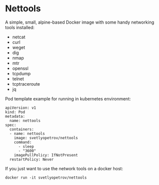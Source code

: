 # Nettools

A simple, small, alpine-based Docker image with some handy networking tools
installed:

- netcat
- curl
- weget
- dig
- nmap
- mtr
- openssl
- tcpdump
- telnet
- tcptraceroute
- jq


Pod template example for running in kubernetes environment:
````
apiVersion: v1
kind: Pod
metadata:
  name: nettools
spec:
  containers:
  - name: nettools
    image: svetlyopetrov/nettools
    command:
      - sleep
      - "3600"
    imagePullPolicy: IfNotPresent
  restartPolicy: Never
````

If you just want to use the network tools on a docker host:

`docker run -it svetlyopetrov/nettools`
